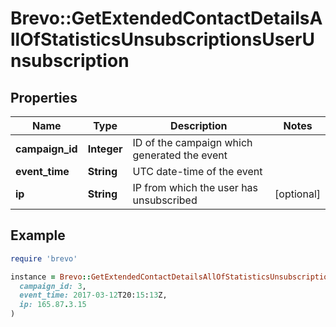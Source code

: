 # Brevo::GetExtendedContactDetailsAllOfStatisticsUnsubscriptionsUserUnsubscription

## Properties

| Name | Type | Description | Notes |
| ---- | ---- | ----------- | ----- |
| **campaign_id** | **Integer** | ID of the campaign which generated the event |  |
| **event_time** | **String** | UTC date-time of the event |  |
| **ip** | **String** | IP from which the user has unsubscribed | [optional] |

## Example

```ruby
require 'brevo'

instance = Brevo::GetExtendedContactDetailsAllOfStatisticsUnsubscriptionsUserUnsubscription.new(
  campaign_id: 3,
  event_time: 2017-03-12T20:15:13Z,
  ip: 165.87.3.15
)
```

